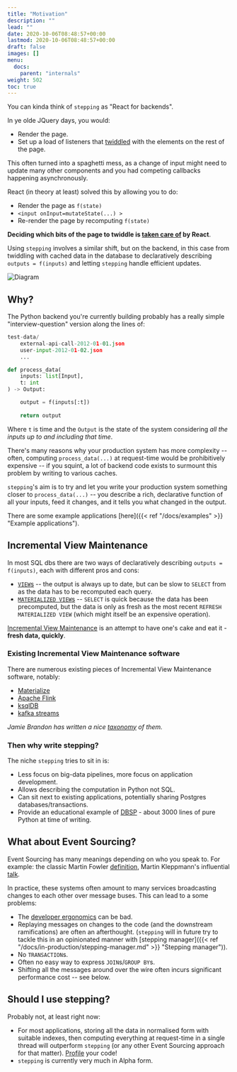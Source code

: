```yaml
---
title: "Motivation"
description: ""
lead: ""
date: 2020-10-06T08:48:57+00:00
lastmod: 2020-10-06T08:48:57+00:00
draft: false
images: []
menu:
  docs:
    parent: "internals"
weight: 502
toc: true
---
```


You can kinda think of `stepping` as "React for backends". 

In ye olde JQuery days, you would:

- Render the page.
- Set up a load of listeners that [twiddled](https://stackoverflow.com/questions/11189136/fire-oninput-event-with-jquery) with the elements on the rest of the page.

This often turned into a spaghetti mess, as a change of input might need to update many other components and you had competing callbacks happening asynchronously. 

React (in theory at least) solved this by allowing you to do:

- Render the page as `f(state)`
- `<input onInput=mutateState(...) >`
- Re-render the page by recomputing `f(state)`

**Deciding which bits of the page to twiddle is [taken care of](https://leontrolski.github.io/33-line-react.html) by React**. 

Using `stepping` involves a similar shift, but on the backend, in this case from twiddling with cached data in the database to declaratively describing `outputs = f(inputs)` and letting `stepping` handle efficient updates. 

![Diagram](/images/stepping-frontpage.svg)

## Why?

The Python backend you're currently building probably has a really simple "interview-question" version along the lines of:

```python
test-data/
    external-api-call-2012-01-01.json
    user-input-2012-01-02.json
    ...

def process_data(
    inputs: list[Input],
    t: int
) -> Output:

    output = f(inputs[:t])
    
    return output
```

Where `t` is time and the `Output` is the state of the system considering _all the inputs up to and including that time_.

There's many reasons why your production system has more complexity -- often, computing `process_data(...)` at request-time would be prohibitively expensive -- if you squint, a lot of backend code exists to surmount this problem by writing to various caches. 

`stepping`'s aim is to try and let you write your production system something closer to `process_data(...)` -- you describe a rich, declarative function of all your inputs, feed it changes, and it tells you what changed in the output.

There are some example applications [here]({{< ref "/docs/examples" >}} "Example applications").


## Incremental View Maintenance

In most SQL dbs there are two ways of declaratively describing `outputs = f(inputs)`, each with different pros and cons:

- [`VIEW`s](https://www.postgresql.org/docs/current/sql-createview.html) -- the output is always up to date, but can be slow to `SELECT` from as the data has to be recomputed each query.
- [`MATERIALIZED VIEW`s](https://www.postgresql.org/docs/current/rules-materializedviews.html) -- `SELECT` is quick because the data has been precomputed, but the data is only as fresh as the most recent `REFRESH MATERIALIZED VIEW` (which might itself be an expensive operation).

[Incremental View Maintenance](https://scholar.google.com/scholar?hl=en&as_sdt=0%2C5&q=incremental+view+maintenance&btnG=) is an attempt to have one's cake and eat it - **fresh data, quickly**.

### Existing Incremental View Maintenance software

There are numerous existing pieces of Incremental View Maintenance software, notably:

- [Materialize](https://materialize.com/)
- [Apache Flink](https://flink.apache.org/)
- [ksqlDB](https://ksqldb.io/)
- [kafka streams](https://kafka.apache.org/documentation/streams/)


_Jamie Brandon has written a nice [taxonomy](https://www.scattered-thoughts.net/writing/an-opinionated-map-of-incremental-and-streaming-systems/) of them._


### Then why write stepping?

The niche `stepping` tries to sit in is:

- Less focus on big-data pipelines, more focus on application development.
- Allows describing the computation in Python not SQL.
- Can sit next to existing applications, potentially sharing Postgres databases/transactions.
- Provide an educational example of [DBSP](https://arxiv.org/pdf/2203.16684.pdf) - about 3000 lines of pure Python at time of writing.

## What about Event Sourcing?

Event Sourcing has many meanings depending on who you speak to. For example: the classic Martin Fowler [definition](https://martinfowler.com/eaaDev/EventSourcing.html), Martin Kleppmann's influential [talk](https://www.confluent.io/en-gb/blog/turning-the-database-inside-out-with-apache-samza/).

In practice, these systems often amount to many services broadcasting changes to each other over message buses. This can lead to a some problems:

- The [developer ergonomics](https://leontrolski.github.io/cmd-click-manifesto.html) can be bad.
- Replaying messages on changes to the code (and the downstream ramifications) are often an afterthought. (`stepping` will in future try to tackle this in an opinionated manner with [stepping manager]({{< ref "/docs/in-production/stepping-manager.md" >}} "Stepping manager")).
- No `TRANSACTION`s.
- Often no easy way to express `JOIN`s/`GROUP BY`s.
- Shifting all the messages around over the wire often incurs significant performance cost -- see below.

## Should I use stepping?

Probably not, at least right now:

- For most applications, storing all the data in normalised form with suitable indexes, then computing everything at request-time in a single thread will outperform `stepping` (or any other Event Sourcing approach for that matter). [Profile](https://jiffyclub.github.io/snakeviz/) your code!
- `stepping` is currently very much in Alpha form.
